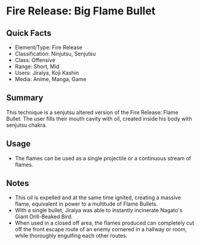 # Fire Release: Big Flame Bullet

## Quick Facts
- Element/Type: Fire Release
- Classification: Ninjutsu, Senjutsu
- Class: Offensive
- Range: Short, Mid
- Users: Jiraiya, Koji Kashin
- Media: Anime, Manga, Game

## Summary
This technique is a senjutsu altered version of the Fire Release: Flame Bullet. The user fills their mouth cavity with oil, created inside his body with senjutsu chakra.

## Usage
- The flames can be used as a single projectile or a continuous stream of flames.

## Notes
- This oil is expelled and at the same time ignited, creating a massive flame, equivalent in power to a multitude of Flame Bullets.
- With a single bullet, Jiraiya was able to instantly incinerate Nagato's Giant Drill-Beaked Bird.
- When used in a closed off area, the flames produced can completely cut off the front escape route of an enemy cornered in a hallway or room, while thoroughly engulfing each other routes.
